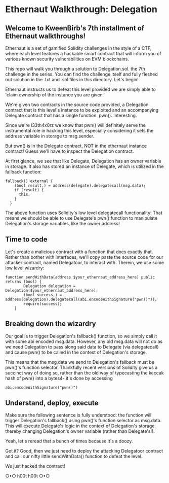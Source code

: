 # Ethernaut Walkthrough: Delegation
## Welcome to KweenBirb's 7th installment of Ethernaut walkthroughs! 

Ethernaut is a set of gamified Solidity challenges in the style of a CTF, where each level features a hackable smart contract that will inform you of various known security vulnerabilities on EVM blockchains.

This repo will walk you through a solution to Delegation.sol. the 7th challenge in the series. You can find the challenge itself and fully fleshed out solution in the .txt and .sol files in this directory. Let's begin!

Ethernaut instructs us to defeat this level provided we are simply able to 'claim ownership of the instance you are given.'

We're given two contracts in the source code provided, a Delegation contract that is this level's instance to be exploited and an accompanying Delegate contract that has a single function: pwn(). Interesting.

Since we're l33th4x0rz we know that pwn() will definitely serve the instrumental role in hacking this level, especially considering it sets the address variable in storage to msg.sender.

But pwn() is in the Delegate contract, NOT in the ethernaut instance contract! Guess we'll have to inspect the Delegation contract.

At first glance, we see that like Delegate, Delegation has an owner variable in storage. It also has stored an instance of Delegate, which is utilized in the fallback function:

```
fallback() external {
    (bool result,) = address(delegate).delegatecall(msg.data);
    if (result) {
      this;
    }
  }
```

The above function uses Solidity's low level delegatecall functionality! That means we should be able to use Delegate's pwn() function to manipulate Delegation's storage variables, like the owner address!

## Time to code

Let's create a malicious contract with a function that does exactly that. Rather than bother with interfaces, we'll copy paste the source code for our attacker contract, named Delegatoor, to interact with. Therein, we use some low level wizardry:

```
function sendWithData(address $your_ethernaut_address_here) public returns (bool) {
        Delegation delegation = Delegation($your_ethernaut_address_here);
        (bool success,) = address(delegation).delegatecall(abi.encodeWithSignature("pwn()"));
        require(success);
    }
```

## Breaking down the wizardry
Our goal is to trigger Delegation's fallback() function, so we simply call it with some abi encoded msg.data. However, any old msg.data will not do as we need Delegation to pass along said data to Delegate (via delegatecall) and cause pwn() to be called in the context of Delegation's storage.

This means that the msg.data we send to Delegation's fallback must be pwn()'s function selector. Thankfully recent versions of Solidity give us a succinct way of doing so, rather than the old way of typecasting the keccak hash of pwn() into a bytes4- it's done by accessing 


```
abi.encodeWithSignature("pwn()")
```

## Understand, deploy, execute
Make sure the following sentence is fully understood: the function will trigger Delegation's fallback() using pwn()'s function selector as msg.data. This will execute Delegate's logic in the context of Delegation's storage, thereby changing Delegation's owner variable (rather than Delegate's!). 

Yeah, let's reread that a bunch of times because it's a doozy. 

Got it? Good, then we just need to deploy the attacking Delegatoor contract and call our nifty little sendWithData() function to defeat the level.


We just hacked the contract!

○•○ h00t h00t ○•○

